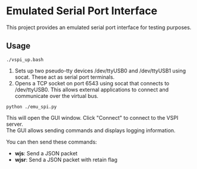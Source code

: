 # Emulated Serial Port Interface
This project provides an emulated serial port interface for testing purposes.

## Usage
```
./vspi_up.bash
```
1. Sets up two pseudo-tty devices /dev/ttyUSB0 and /dev/ttyUSB1 using socat. These act as serial port terminals.
2. Opens a TCP socket on port 6543 using socat that connects to /dev/ttyUSB0. This allows external applications to connect and communicate over the virtual bus.

```
python ./emu_spi.py
```

This will open the GUI window. Click "Connect" to connect to the VSPI server.  
The GUI allows sending commands and displays logging information.

You can then send these commands:  
- **wjs**: Send a JSON packet
- **wjsr**: Send a JSON packet with retain flag
